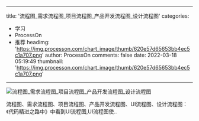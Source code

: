 
---
title: '流程图_需求流程图_项目流程图_产品开发流程图_设计流程图'
categories: 
 - 学习
 - ProcessOn
 - 推荐
headimg: 'https://img.processon.com/chart_image/thumb/620e57d65653bb4ec5c1a707.png'
author: ProcessOn
comments: false
date: 2022-03-18 05:19:49
thumbnail: 'https://img.processon.com/chart_image/thumb/620e57d65653bb4ec5c1a707.png'
---

<div>   
<img class="thumb" alt="流程图_需求流程图_项目流程图_产品开发流程图_设计流程图" src="https://img.processon.com/chart_image/thumb/620e57d65653bb4ec5c1a707.png" referrerpolicy="no-referrer">
<p>流程图、需求流程图、项目流程图、产品开发流程图、UI流程图、设计流程图：《代码精进之路中》中看到UI流程图,UI流程图使..</p>  
</div>
            
